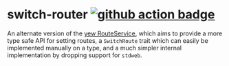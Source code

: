 # switch-router [![github action badge](https://github.com/kellpossible/switch-router/workflows/Rust/badge.svg)](https://github.com/kellpossible/switch-router/actions?query=workflow%3ARust)

An alternate version of the [yew RouteService](https://github.com/yewstack/yew/blob/master/yew-router/src/service.rs), which aims to provide a more type safe API for setting routes, a `SwitchRoute` trait which can easily be implemented manually on a type, and a much simpler internal implementation by dropping support for `stdweb`.
